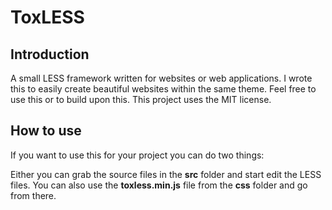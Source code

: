 # ToxLESS
## Introduction
A small LESS framework written for websites or web applications. I wrote this to easily create beautiful websites within the same theme. Feel free to use this or to build upon this. This project uses the MIT license.

## How to use
If you want to use this for your project you can do two things:

Either you can grab the source files in the **src** folder and start edit the LESS files. You can also use the **toxless.min.js** file from the **css** folder and go from there.
